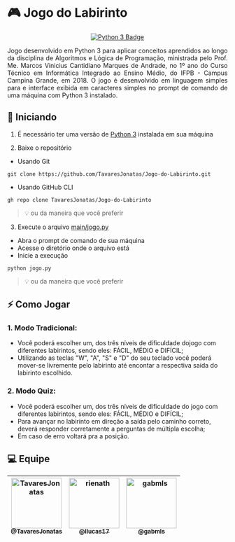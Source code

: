 # 🎮 Jogo do Labirinto
<p align="center">
  <a href="https://www.python.org/">
    <img src="https://img.shields.io/badge/Python%203-3776AB?style=for-the-badge&logo=python&logoColor=white" title="Python 3" alt="Python 3 Badge" />
  </a>
</p>

<p align="justify">
  Jogo desenvolvido em Python 3 para aplicar conceitos aprendidos ao longo da disciplina de Algoritmos e Lógica de Programação, ministrada pelo Prof. Me. Marcos Vinicius Cantidiano Marques de Andrade, no 1º ano do Curso Técnico em Informática Integrado ao Ensino Médio, do IFPB - Campus Campina Grande, em 2018. O jogo é desenvolvido em linguagem simples para e interface exibida em caracteres simples no prompt de comando de uma máquina com Python 3 instalado.
</p>

## 🚀 Iniciando
1. É necessário ter uma versão de [Python 3](https://www.python.org/ "Página inicial de Python") instalada em sua máquina

2. Baixe o repositório
 - Usando Git
  ```
  git clone https://github.com/TavaresJonatas/Jogo-do-Labirinto.git
  ```
  - Usando GitHub CLI
  ```
  gh repo clone TavaresJonatas/Jogo-do-Labirinto
  ```
  > 💡 ou da maneira que você preferir

3. Execute o arquivo [main/jogo.py](https://github.com/TavaresJonatas/Jogo-do-Labirinto/blob/main/main/jogo.py "Arquivo main/jogo.py")
  - Abra o prompt de comando de sua máquina
  - Acesse o diretório onde o arquivo está
  - Inicie a execução
  ```
  python jogo.py
  ```
  > 💡 ou da maneira que você preferir

## ⚡ Como Jogar
### 1. Modo Tradicional:
- Você poderá escolher um, dos três níveis de dificuldade dojogo com diferentes labirintos, sendo eles: FÁCIL, MÉDIO e DIFÍCIL;
- Utilizando as teclas "W", "A", "S" e "D" do seu teclado você poderá mover-se livremente pelo labirinto até encontar a respectiva saída do labirinto escolhido.

### 2. Modo Quiz:
- Você poderá escolher um, dos três níveis de dificuldade do jogo com diferentes labirintos, sendo eles: FÁCIL, MÉDIO e DIFÍCIL;
- Para avançar no labirinto em direção a saída pelo caminho correto, deverá responder corretamente a perguntas de múltipla escolha;
- Em caso de erro voltará pra a posição.

## 💻 Equipe
| [<img alt="TavaresJonatas" src="https://github.com/TavaresJonatas.png?size=115" width="115" /><br /><sub>@TavaresJonatas</sub>](https://github.com/TavaresJonatas) | [<img alt="rienath" src="https://github.com/llucas17.png?size=115" width="115"><br><sub>@llucas17</sub>](https://github.com/llucas17) | [<img alt="gabmls" src="https://github.com/gabmls.png?size=115" width="115"><br><sub>@gabmls</sub>](https://github.com/gabmls) |
| :---: | :---: | :---: |
